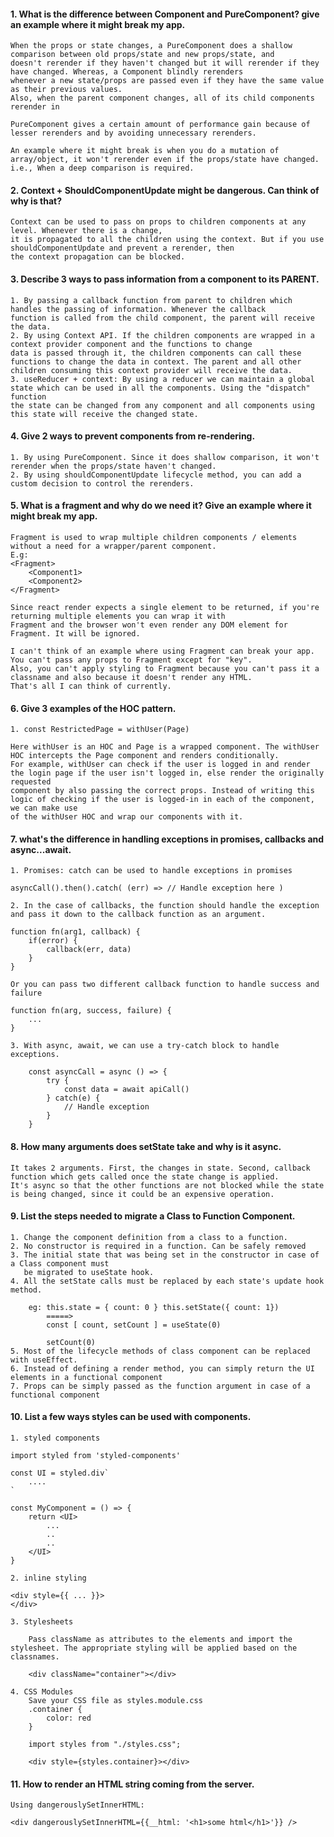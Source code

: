 #### 1. What is the difference between Component and PureComponent? give an example where it might break my app.

    When the props or state changes, a PureComponent does a shallow comparison between old props/state and new props/state, and
    doesn't rerender if they haven't changed but it will rerender if they have changed. Whereas, a Component blindly rerenders
    whenever a new state/props are passed even if they have the same value as their previous values.
    Also, when the parent component changes, all of its child components rerender in

    PureComponent gives a certain amount of performance gain because of lesser rerenders and by avoiding unnecessary rerenders.

    An example where it might break is when you do a mutation of array/object, it won't rerender even if the props/state have changed.
    i.e., When a deep comparison is required.

#### 2. Context + ShouldComponentUpdate might be dangerous. Can think of why is that?

    Context can be used to pass on props to children components at any level. Whenever there is a change,
    it is propagated to all the children using the context. But if you use shouldComponentUpdate and prevent a rerender, then
    the context propagation can be blocked.

#### 3. Describe 3 ways to pass information from a component to its PARENT.

    1. By passing a callback function from parent to children which handles the passing of information. Whenever the callback
    function is called from the child component, the parent will receive the data.
    2. By using Context API. If the children components are wrapped in a context provider component and the functions to change
    data is passed through it, the children components can call these functions to change the data in context. The parent and all other
    children consuming this context provider will receive the data.
    3. useReducer + context: By using a reducer we can maintain a global state which can be used in all the components. Using the "dispatch" function
    the state can be changed from any component and all components using this state will receive the changed state.

#### 4. Give 2 ways to prevent components from re-rendering.

    1. By using PureComponent. Since it does shallow comparison, it won't rerender when the props/state haven't changed.
    2. By using shouldComponentUpdate lifecycle method, you can add a custom decision to control the rerenders.

#### 5. What is a fragment and why do we need it? Give an example where it might break my app.

    Fragment is used to wrap multiple children components / elements without a need for a wrapper/parent component.
    E.g:
    <Fragment>
        <Component1>
        <Component2>
    </Fragment>

    Since react render expects a single element to be returned, if you're returning multiple elements you can wrap it with
    Fragment and the browser won't even render any DOM element for Fragment. It will be ignored.

    I can't think of an example where using Fragment can break your app. You can't pass any props to Fragment except for "key".
    Also, you can't apply styling to Fragment because you can't pass it a classname and also because it doesn't render any HTML.
    That's all I can think of currently.

#### 6. Give 3 examples of the HOC pattern.

    1. const RestrictedPage = withUser(Page)

    Here withUser is an HOC and Page is a wrapped component. The withUser HOC intercepts the Page component and renders conditionally.
    For example, withUser can check if the user is logged in and render the login page if the user isn't logged in, else render the originally requested
    component by also passing the correct props. Instead of writing this logic of checking if the user is logged-in in each of the component, we can make use
    of the withUser HOC and wrap our components with it.

#### 7. what's the difference in handling exceptions in promises, callbacks and async...await.

    1. Promises: catch can be used to handle exceptions in promises

    asyncCall().then().catch( (err) => // Handle exception here )

    2. In the case of callbacks, the function should handle the exception and pass it down to the callback function as an argument.

    function fn(arg1, callback) {
        if(error) {
            callback(err, data)
        }
    }

    Or you can pass two different callback function to handle success and failure

    function fn(arg, success, failure) {
        ...
    }

    3. With async, await, we can use a try-catch block to handle exceptions.

        const asyncCall = async () => {
            try {
                const data = await apiCall()
            } catch(e) {
                // Handle exception
            }
        }

#### 8. How many arguments does setState take and why is it async.

    It takes 2 arguments. First, the changes in state. Second, callback function which gets called once the state change is applied.
    It's async so that the other functions are not blocked while the state is being changed, since it could be an expensive operation.

#### 9. List the steps needed to migrate a Class to Function Component.

    1. Change the component definition from a class to a function.
    2. No constructor is required in a function. Can be safely removed
    3. The initial state that was being set in the constructor in case of a Class component must
       be migrated to useState hook.
    4. All the setState calls must be replaced by each state's update hook method.

        eg: this.state = { count: 0 } this.setState({ count: 1})
            =====>
            const [ count, setCount ] = useState(0)

            setCount(0)
    5. Most of the lifecycle methods of class component can be replaced with useEffect.
    6. Instead of defining a render method, you can simply return the UI elements in a functional component
    7. Props can be simply passed as the function argument in case of a functional component

#### 10. List a few ways styles can be used with components.

    1. styled components

    import styled from 'styled-components'

    const UI = styled.div`
        ....
    `

    const MyComponent = () => {
        return <UI>
            ...
            ..
            ..
        </UI>
    }

    2. inline styling

    <div style={{ ... }}>
    </div>

    3. Stylesheets

        Pass className as attributes to the elements and import the stylesheet. The appropriate styling will be applied based on the classnames.

        <div className="container"></div>

    4. CSS Modules
        Save your CSS file as styles.module.css
        .container {
            color: red
        }

        import styles from "./styles.css";

        <div style={styles.container}></div>

#### 11. How to render an HTML string coming from the server.

    Using dangerouslySetInnerHTML:

    <div dangerouslySetInnerHTML={{__html: '<h1>some html</h1>'}} />
